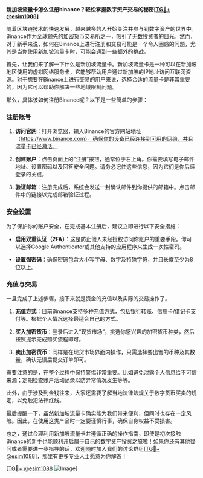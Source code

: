 **新加坡流量卡怎么注册binance？轻松掌握数字资产交易的秘密[[TG💪+ @esim1088](https://t.me/s/esim1088)]**

随着区块链技术的快速发展，越来越多的人开始关注并参与到数字资产的世界中。Binance作为全球领先的加密货币交易所之一，吸引了无数投资者的目光。然而，对于新手来说，如何在Binance上进行注册和交易可能是一个令人困惑的问题，尤其是当你使用新加坡流量卡时，可能会遇到一些额外的挑战。

首先，让我们来了解一下什么是新加坡流量卡。新加坡流量卡是一种可以在新加坡地区使用的虚拟网络服务卡，它能够帮助用户通过新加坡的IP地址访问互联网资源。对于想要在Binance上进行交易的用户来说，选择合适的流量卡是非常重要的，因为它可以帮助你解决一些地域限制问题。

那么，具体该如何注册Binance呢？以下是一些简单的步骤：

### 注册账号

1. **访问官网**：打开浏览器，输入Binance的官方网站地址（https://www.binance.com）。确保你的设备已经连接到可用的网络，并且流量卡已经激活。
   
2. **创建账户**：点击页面上的“注册”按钮，通常位于右上角。你需要填写电子邮件地址、设置密码以及回答安全问题。请务必记住这些信息，因为它们是你后续登录的关键。

3. **验证邮箱**：注册完成后，系统会发送一封确认邮件到你提供的邮箱中。点击邮件中的链接以完成邮箱验证过程。

### 安全设置

为了保护你的账户安全，在完成基本注册后，建议立即进行以下安全措施：

- **启用双重认证（2FA）**：这是防止他人未经授权访问你账户的重要手段。你可以选择Google Authenticator或其他支持的应用程序来生成一次性密码。
  
- **设置强密码**：确保密码包含大小写字母、数字及特殊字符，并且长度至少为8位以上。

### 充值与交易

一旦完成了上述步骤，接下来就是资金的充值以及实际的交易操作了。

1. **充值方式**：目前Binance支持多种充值方式，包括银行转账、信用卡/借记卡支付等。根据个人情况选择最适合自己的方式。

2. **买入加密货币**：登录后进入“现货市场”，挑选你感兴趣的加密货币种类，然后按照提示完成购买流程即可。

3. **卖出加密货币**：同样是在现货市场界面内操作，只需选择要出售的币种及其数量，确认无误后提交订单即可。

需要注意的是，在整个过程中保持警惕非常重要。比如避免泄露个人信息给不可信来源；定期检查账户活动记录以防异常情况发生等等。

此外，由于涉及到金钱往来，大家还需要了解当地法律法规关于数字货币买卖的规定，以免触犯法律红线。

最后提醒一下，虽然新加坡流量卡确实能为我们带来便利，但同时也存在一定风险。因此，在使用这类产品时一定要谨慎行事，确保自身权益不受损害。

总之，通过合理利用新加坡流量卡并遵循正确的操作指南，即使是初次接触Binance的新手也能顺利开启属于自己的数字资产投资之旅啦！如果你还有其他疑问或者需要进一步指导的话，欢迎随时加入我们的讨论群组[[TG💪+ @esim1088](https://t.me/s/esim1088)]，那里有更多专业人士愿意为你解答！

[[TG💪+ @esim1088](https://t.me/s/esim1088) ![Image](https://i.postimg.cc/4NQfJmqS/Snipaste-2025-05-13-00-14-12.png)]